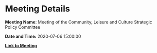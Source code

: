 # Meeting Details

**Meeting Name:** Meeting of the Community, Leisure and Culture Strategic Policy Committee

**Date and Time:** 2020-07-06 15:00:00

**[Link to Meeting](https://www.limerick.ie/council/whats-on/meeting-community-leisure-and-culture-strategic-policy-committee-4)**
